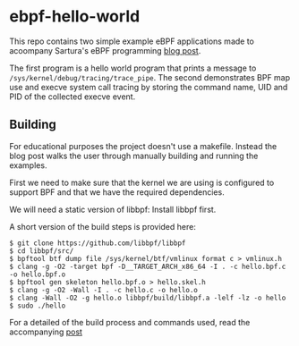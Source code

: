 # ebpf-hello-world

This repo contains two simple example eBPF applications made to acoompany Sartura's eBPF programming [blog post](https://www.sartura.hr/blog/simple-ebpf-core-application/).

The first program is a hello world program that prints a message to `/sys/kernel/debug/tracing/trace_pipe`.
The second demonstrates BPF map use and execve system call tracing by storing the command name, UID and PID of the collected execve event.

## Building
For educational purposes the project doesn't use a makefile. Instead the blog post walks the user through manually building and running the examples.

First we need to make sure that the kernel we are using is configured to support BPF and that we have the required dependencies.

We will need a static version of libbpf:
Install libbpf first.
 
A short version of the build steps is provided here:
```
$ git clone https://github.com/libbpf/libbpf
$ cd libbpf/src/
$ bpftool btf dump file /sys/kernel/btf/vmlinux format c > vmlinux.h
$ clang -g -O2 -target bpf -D__TARGET_ARCH_x86_64 -I . -c hello.bpf.c -o hello.bpf.o
$ bpftool gen skeleton hello.bpf.o > hello.skel.h
$ clang -g -O2 -Wall -I . -c hello.c -o hello.o
$ clang -Wall -O2 -g hello.o libbpf/build/libbpf.a -lelf -lz -o hello
$ sudo ./hello
```

For a detailed of the build process and commands used, read the accompanying [post](https://www.sartura.hr/blog/simple-ebpf-core-application/)
